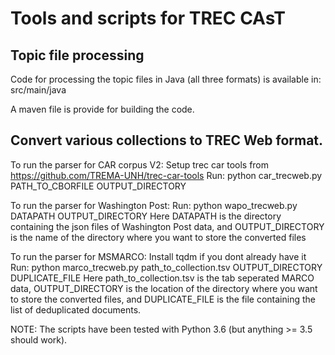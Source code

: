 # Tools and scripts for TREC CAsT

## Topic file processing
Code for processing the topic files in Java (all three formats) is available in:
src/main/java

A maven file is provide for building the code. 

## Convert various collections to TREC Web format. 
To run the parser for CAR corpus V2:
    Setup trec car tools from https://github.com/TREMA-UNH/trec-car-tools
    Run: python car_trecweb.py PATH_TO_CBORFILE OUTPUT_DIRECTORY

To run the parser for Washington Post:
    Run: python wapo_trecweb.py DATAPATH OUTPUT_DIRECTORY
    Here DATAPATH is the directory containing the json files of Washington Post data,
    and OUTPUT_DIRECTORY is the name of the directory where you want to store the converted files

To run the parser for MSMARCO:
    Install tqdm if you dont already have it
    Run: python marco_trecweb.py path_to_collection.tsv OUTPUT_DIRECTORY DUPLICATE_FILE
    Here path_to_collection.tsv is the tab seperated MARCO data,
    OUTPUT_DIRECTORY is the location of the directory where you want to store the converted files,
    and DUPLICATE_FILE is the file containing the list of deduplicated documents.

NOTE: The scripts have been tested with Python 3.6 (but anything >= 3.5 should work). 
